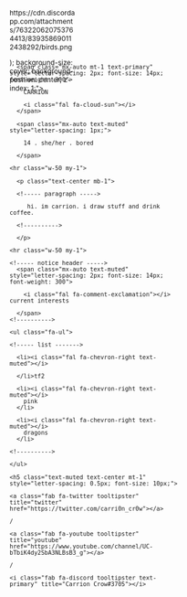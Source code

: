 <div class="container p-0" style="max-width: 300px; font-size: 12px;">
 
 <!----- avatar ----->
  <div class="card rounded-circle bg-faded p-2 border-0 mx-auto" style="height: 115px; width: 115px; z-index: 1; margin-bottom: -30px;">
 
  <div class="card rounded-circle border-0 h-100 w-100" style="
  background: url(
 
  https://cdn.discordapp.com/attachments/763220620753764413/839358690112438292/birds.png
 
  );
  background-size: cover;
  background-position: center;
  z-index: 1;">
  </div>
 
  </div>
  <!---------->
 
  <div class="card bg-faded rounded-0 border-0 p-2 pt-4">
 
  <!----- name 
 
      if you wanna change the symbol next to the name look here -> https://fontawesome.com/icons
 
  ----->
      <span class="mx-auto mt-1 text-primary" style="letter-spacing: 2px; font-size: 14px; font-weight: 300">
 
        CARRION
 
        <i class="fal fa-cloud-sun"></i>
      </span>
  <!---------->
 
  <!----- details -----> 
      <span class="mx-auto text-muted" style="letter-spacing: 1px;">
 
        14 . she/her . bored
 
      </span>
 
    <hr class="w-50 my-1">
  <!----------> 
 
      <p class="text-center mb-1">
 
      <!----- paragraph ----->
 
         hi. im carrion. i draw stuff and drink coffee.
 
      <!---------->
 
      </p>
 
    <hr class="w-50 my-1">
 
    <!----- notice header ----->
      <span class="mx-auto text-muted" style="letter-spacing: 2px; font-size: 14px; font-weight: 300">
 
        <i class="fal fa-comment-exclamation"></i> current interests
 
      </span>
    <!---------->
 
    <ul class="fa-ul">
 
    <!----- list -------> 
 
      <li><i class="fal fa-chevron-right text-muted"></i>
        
      </li>tf2
 
      <li><i class="fal fa-chevron-right text-muted"></i>
        pink
      </li>
 
      <li><i class="fal fa-chevron-right text-muted"></i>
        dragons
      </li>
 
    <!---------->
 
    </ul>
 
  <!----- social media ----->
    <h5 class="text-muted text-center mt-1" style="letter-spacing: 0.5px; font-size: 10px;">
 
    <a class="fab fa-twitter tooltipster" title="twitter"
    href="https://twitter.com/carri0n_cr0w"></a>
 
    /
 
    <a class="fab fa-youtube tooltipster" title="youtube"
    href="https://www.youtube.com/channel/UC-bTbiK4dy2SbA3NLBsB3_g"></a>
 
    /
 
    <i class="fab fa-discord tooltipster text-primary" title="Carrion Crow#3705"></i>
 
  </h5>
 
  <!---------->
 
  </div>
 
  <!----- credit -- please dont remove ----->
  <a class="fal fa-code pull-right tooltipster mt-1" title="code by ronnie" href="https://toyhou.se/6661907.-users-simple-bits" style="font-size: 10px;"></a>
  <!---------->
 
</div>
